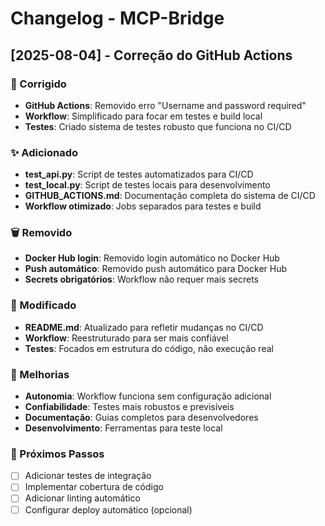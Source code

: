 # Changelog - MCP-Bridge

## [2025-08-04] - Correção do GitHub Actions

### 🔧 Corrigido
- **GitHub Actions**: Removido erro "Username and password required" 
- **Workflow**: Simplificado para focar em testes e build local
- **Testes**: Criado sistema de testes robusto que funciona no CI/CD

### ✨ Adicionado
- **test_api.py**: Script de testes automatizados para CI/CD
- **test_local.py**: Script de testes locais para desenvolvimento
- **GITHUB_ACTIONS.md**: Documentação completa do sistema de CI/CD
- **Workflow otimizado**: Jobs separados para testes e build

### 🗑️ Removido
- **Docker Hub login**: Removido login automático no Docker Hub
- **Push automático**: Removido push automático para Docker Hub
- **Secrets obrigatórios**: Workflow não requer mais secrets

### 📝 Modificado
- **README.md**: Atualizado para refletir mudanças no CI/CD
- **Workflow**: Reestruturado para ser mais confiável
- **Testes**: Focados em estrutura do código, não execução real

### 🎯 Melhorias
- **Autonomia**: Workflow funciona sem configuração adicional
- **Confiabilidade**: Testes mais robustos e previsíveis
- **Documentação**: Guias completos para desenvolvedores
- **Desenvolvimento**: Ferramentas para teste local

### 🚀 Próximos Passos
- [ ] Adicionar testes de integração
- [ ] Implementar cobertura de código
- [ ] Adicionar linting automático
- [ ] Configurar deploy automático (opcional) 